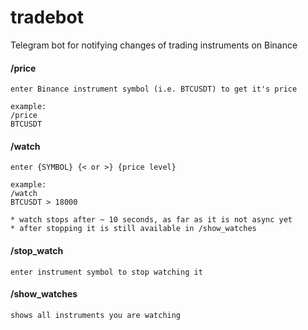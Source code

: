 # tradebot

Telegram bot for notifying changes of trading instruments on Binance


#### /price
    enter Binance instrument symbol (i.e. BTCUSDT) to get it's price
    
    example:
    /price
    BTCUSDT

#### /watch
    enter {SYMBOL} {< or >} {price level}
    
    example:
    /watch
    BTCUSDT > 18000

    * watch stops after ~ 10 seconds, as far as it is not async yet
    * after stopping it is still available in /show_watches

#### /stop_watch
    enter instrument symbol to stop watching it

#### /show_watches
    shows all instruments you are watching


